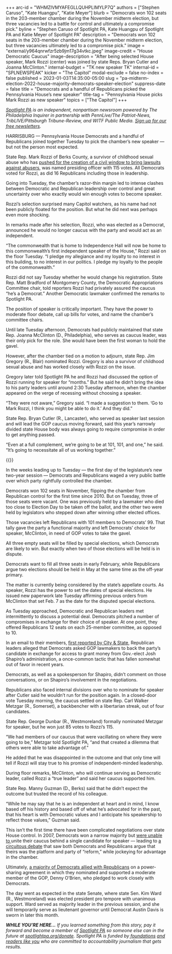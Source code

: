 +++
arc-id = "WHMZIVMYAFEGLLQUHPLIMYLP7Q"
authors = ["Stephen Caruso", "Kate Huangpu", "Katie Meyer"]
blurb = "Democrats won 102 seats in the 203-member chamber during the November midterm election, but three vacancies led to a battle for control and ultimately a compromise pick."
byline = "Stephen Caruso of Spotlight PA, Kate Huangpu of Spotlight PA and Katie Meyer of Spotlight PA"
description = "Democrats won 102 seats in the 203-member chamber during the November midterm election, but three vacancies ultimately led to a compromise pick."
image = "external/y964qnrwfzr5zb9jm17g34vtkc.jpeg"
image-credit = "House Democratic Caucus"
image-description = "After being selected House speaker, Mark Rozzi (center) was joined by state Reps. Bryan Cutler and Joanna McClinton."
internal-budget = "TK new speaker TK"
internal-id = "SPLNEWSPEAK"
kicker = "The Capitol"
modal-exclude = false
no-index = false
published = 2023-01-03T14:35:00-05:00
slug = "pa-midterm-election-2022-house-majority-democrats-speaker-election"
suppress-date = false
title = "Democrats and a handful of Republicans picked the Pennsylvania House’s new speaker"
title-tag = "Pennsylvania House picks Mark Rozzi as new speaker"
topics = ["The Capitol"]
+++

<a href="https://www.spotlightpa.org/"><i>Spotlight PA</i></a><i> is an independent, nonpartisan newsroom powered by The Philadelphia Inquirer in partnership with PennLive/The Patriot-News, TribLIVE/Pittsburgh Tribune-Review, and WITF Public Media. </i><a href="https://www.spotlightpa.org/newsletters"><i>Sign up for our free newsletters</i></a><i>.</i>

HARRISBURG — Pennsylvania House Democrats and a handful of Republicans joined together Tuesday to pick the chamber’s new speaker — but not the person most expected.

State Rep. Mark Rozzi of Berks County, a survivor of childhood sexual abuse who has <a href="https://www.spotlightpa.org/news/2021/03/pennsylvania-clergy-abuse-emergency-amendment-legislature/">pushed for the creation of a civil window to bring lawsuits against abusers</a>, was named presiding officer with 115 votes. All Democrats voted for Rozzi, as did 16 Republicans including those in leadership.

Going into Tuesday, the chamber’s razor-thin margin led to intense clashes between Democratic and Republican leadership over control and great uncertainty over who exactly would win enough votes to become speaker.

Rozzi’s selection surprised many Capitol watchers, as his name had not been publicly floated for the position. But what he did next was perhaps even more shocking.

<script src="https://www.spotlightpa.org/embed.js" async></script><div data-spl-embed-version="1" data-spl-src="https://www.spotlightpa.org/embeds/newsletter/"></div>


In remarks made after his selection, Rozzi, who was elected as a Democrat, announced he would no longer caucus with the party and would act as an independent.

“The commonwealth that is home to Independence Hall will now be home to this commonwealth’s first independent speaker of the House,” Rozzi said on the floor Tuesday. “I pledge my allegiance and my loyalty to no interest in this building, to no interest in our politics. I pledge my loyalty to the people of the commonwealth.”

Rozzi did not say Tuesday whether he would change his registration. State Rep. Matt Bradford of Montgomery County, the Democratic Appropriations Committee chair, told reporters Rozzi had privately assured the caucus “he’s a Democrat.” Another Democratic lawmaker confirmed the remarks to Spotlight PA.

The position of speaker is critically important. They have the power to moderate floor debate, call up bills for votes, and name the chamber’s committee chairs.

Until late Tuesday afternoon, Democrats had publicly maintained that state Rep. Joanna McClinton (D., Philadelphia), who serves as caucus leader, was their only pick for the role. She would have been the first woman to hold the gavel.

However, after the chamber tied on a motion to adjourn, state Rep. Jim Gregory (R., Blair) nominated Rozzi. Gregory is also a survivor of childhood sexual abuse and has worked closely with Rozzi on the issue.

Gregory later told Spotlight PA he and Rozzi had discussed the option of Rozzi running for speaker for “months.” But he said he didn’t bring the idea to his party leaders until around 2:30 Tuesday afternoon, when the chamber appeared on the verge of recessing without choosing a speaker.

“They were not aware,” Gregory said. “I made a suggestion to them. ‘Go to Mark Rozzi, I think you might be able to do it.’ And they did.”

State Rep. Bryan Cutler (R., Lancaster), who served as speaker last session and will lead the GOP caucus moving forward, said this year’s narrowly divided state House body was always going to require compromise in order to get anything passed.

“Even at a full complement, we’re going to be at 101, 101, and one,” he said. “It’s going to necessitate all of us working together.”

{{<picture src="external/563qvef0cyaztap51p8n327v4g.jpeg" description="House Speaker Mark Rozzi (center) is shown here in 2019 with Gov. Tom Wolf (left) and Gov.-elect Josh Shapiro (right)" caption="House Speaker Mark Rozzi (center) is shown here in 2019 with Gov. Tom Wolf (left) and Gov.-elect Josh Shapiro (right)" credit="Commonwealth Media Services ">}} 

In the weeks leading up to Tuesday — the first day of the legislature’s new two-year session — Democrats and Republicans waged a very public battle over which party rightfully controlled the chamber.

Democrats won 102 seats in November, flipping the chamber from Republican control for the first time since 2010. But on Tuesday, three of those seats were vacant. One was previously held by a lawmaker who died too close to Election Day to be taken off the ballot, and the other two were held by legislators who stepped down after winning other elected offices.

Those vacancies left Republicans with 101 members to Democrats’ 99. That tally gave the party a functional majority and left Democrats’ choice for speaker, McClinton, in need of GOP votes to take the gavel.

All three empty seats will be filled by special elections, which Democrats are likely to win. But exactly when two of those elections will be held is in dispute.

Democrats want to fill all three seats in early February, while Republicans argue two elections should be held in May at the same time as the off-year primary.

The matter is currently being considered by the state’s appellate courts. As speaker, Rozzi has the power to set the dates of special elections. He issued new paperwork late Tuesday affirming previous orders from McClinton that set Feb. 7 as the date for the disputed special elections.

As Tuesday approached, Democratic and Republican leaders met intermittently to discuss a potential deal. Democrats pitched a number of compromises in exchange for their choice of speaker. At one point, they offered Republicans 12 seats on each 25-member committee, as opposed to 10.

In an email to their members, <a href="https://www.cityandstatepa.com/politics/2022/12/email-gop-warns-members-against-accepting-deals-dems-ahead-house-speaker-vote/381382/">first reported by City &amp; State</a>, Republican leaders alleged that Democrats asked GOP lawmakers to back the party’s candidate in exchange for access to grant money from Gov.-elect Josh Shapiro’s administration, a once-common tactic that has fallen somewhat out of favor in recent years.

Democrats, as well as a spokesperson for Shapiro, didn’t comment on those conversations, or on Shapiro’s involvement in the negotiations.

Republicans also faced internal divisions over who to nominate for speaker after Cutler said he wouldn’t run for the position again. In a closed-door vote Tuesday morning, the caucus settled on state Rep. Carl Walker Metzgar (R., Somerset), a backbencher with a libertarian streak, out of four candidates.

State Rep. George Dunbar (R., Westmoreland) formally nominated Metzgar for speaker, but he won just 85 votes to Rozzi’s 115.

“We had members of our caucus that were vacillating on where they were going to be,” Metzgar told Spotlight PA, “and that created a dilemma that others were able to take advantage of.”

He added that he was disappointed in the outcome and that only time will tell if Rozzi will stay true to his promise of independent-minded leadership.

During floor remarks, McClinton, who will continue serving as Democratic leader, called Rozzi a “true leader” and said her caucus supported him. 

State Rep. Manny Guzman (D., Berks) said that he didn’t expect the outcome but trusted the record of his colleague.

“While he may say that he is an independent at heart and in mind, I know based off his history and based off of what he’s advocated for in the past, that his heart is with Democratic values and I anticipate his speakership to reflect those values,” Guzman said.

<script src="https://www.spotlightpa.org/embed.js" async></script><div data-spl-embed-version="1" data-spl-src="https://www.spotlightpa.org/embeds/donate/"></div>


This isn’t the first time there have been complicated negotiations over state House control. In 2007, Democrats won a narrow majority but <a href="https://www.poconorecord.com/story/news/2007/01/03/gop-retains-speaker-seat-but/52993508007/">were unable to </a>unite their caucus behind a single candidate for speaker — leading to <a href="https://www.legis.state.pa.us/WU01/LI/HJ/2007/0/20070102.PDF">a circuitous debate</a> that saw both Democrats and Republicans argue that theirs was the platform and party of “reform,” while jockeying for advantage in the chamber.

Ultimately, <a href="https://lancasteronline.com/news/o-brien-wins-speaker-s-post-in-house-shakeup/article_bf7a2aa5-314b-5ee2-ac81-781d099e6bc7.html">a majority of Democrats allied with Republicans</a> on a power-sharing agreement in which they nominated and supported a moderate member of the GOP, Denny O’Brien, who pledged to work closely with Democrats.

The day went as expected in the state Senate, where state Sen. Kim Ward (R., Westmoreland) was elected president pro tempore with unanimous support. Ward served as majority leader in the previous session, and she will temporarily serve as lieutenant governor until Democrat Austin Davis is sworn in later this month.

<i><b>WHILE YOU’RE HERE...</b></i><i> If you learned something from this story, pay it forward and become a member of </i><a href="https://www.spotlightpa.org/"><i>Spotlight PA</i></a><i> so someone else can in the future at </i><a href="http://spotlightpa.org/donate"><i>spotlightpa.org/donate</i></a><i>. Spotlight PA is funded by</i><a href="https://www.spotlightpa.org/support"><i> foundations</i></a><i> </i><a href="https://www.spotlightpa.org/support"><i>and readers like you</i></a><i> who are committed to accountability journalism that gets results.</i>
